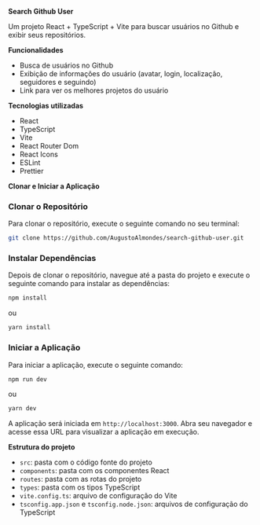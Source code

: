 **Search Github User**

Um projeto React + TypeScript + Vite para buscar usuários no Github e exibir seus repositórios.

**Funcionalidades**

* Busca de usuários no Github
* Exibição de informações do usuário (avatar, login, localização, seguidores e seguindo)
* Link para ver os melhores projetos do usuário

**Tecnologias utilizadas**

* React
* TypeScript
* Vite
* React Router Dom
* React Icons
* ESLint
* Prettier

**Clonar e Iniciar a Aplicação**

### Clonar o Repositório

Para clonar o repositório, execute o seguinte comando no seu terminal:
```bash
git clone https://github.com/AugustoAlmondes/search-github-user.git
```
### Instalar Dependências

Depois de clonar o repositório, navegue até a pasta do projeto e execute o seguinte comando para instalar as dependências:
```bash
npm install
```
ou
```bash
yarn install
```
### Iniciar a Aplicação

Para iniciar a aplicação, execute o seguinte comando:
```bash
npm run dev
```
ou
```bash
yarn dev
```
A aplicação será iniciada em `http://localhost:3000`. Abra seu navegador e acesse essa URL para visualizar a aplicação em execução.

**Estrutura do projeto**

* `src`: pasta com o código fonte do projeto
* `components`: pasta com os componentes React
* `routes`: pasta com as rotas do projeto
* `types`: pasta com os tipos TypeScript
* `vite.config.ts`: arquivo de configuração do Vite
* `tsconfig.app.json` e `tsconfig.node.json`: arquivos de configuração do TypeScript
